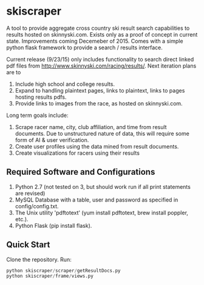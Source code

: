 # skiscraper
A tool to provide aggregate cross country ski result search capabilities to results hosted on skinnyski.com. Exists only as a proof of concept in current state. Improvements coming Decemeber of 2015. Comes with a simple python flask framework to provide a search / results interface.

Current release (9/23/15) only includes functionality to search direct linked pdf files from http://www.skinnyski.com/racing/results/. Next iteration plans are to

1. Include high school and college results.
2. Expand to handling plaintext pages, links to plaintext, links to pages hosting results pdfs.
3. Provide links to images from the race, as hosted on skinnyski.com.

Long term goals include:

1. Scrape racer name, city, club affiliation, and time from result documents. Due to unstructured nature of data, this will require some form of AI & user verification.
2. Create user profiles using the data mined from result documents.
3. Create visualizations for racers using their results

## Required Software and Configurations
1. Python 2.7 (not tested on 3, but should work run if all print statements are revised)
2. MySQL Database with a table, user and password as specified in config/config.txt.
3. The Unix utility 'pdftotext' (yum install pdftotext, brew install poppler, etc.).
4. Python Flask (pip install flask).

## Quick Start
Clone the repository. Run:
```python
python skiscraper/scraper/getResultDocs.py
python skiscraper/frame/views.py
```


